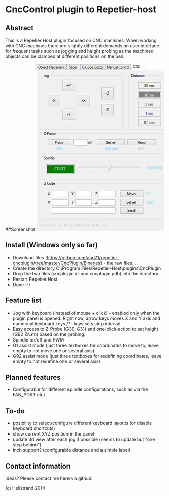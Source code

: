 # CncControl plugin to Repetier-host

## Abstract
This is a Repetier Host plugin focused on CNC machines. 
When working with CNC machines there are slightly different demands on user interface for frequent tasks such as jogging and height probing as the machined objects can be clamped at different positions on the bed. 

##Screenshot
<img src="/CncPlugin/Screenshots/screenshot-2014-03-31.png">

## Install (Windows only so far)
* Download files (https://github.com/ahd71/repetier-cncplugin/tree/master/CncPlugin/Binaries) - the raw files....
* Create the directory C:\Program Files\Repetier-Host\plugins\CncPlugin
* Drop the two files (cncplugin.dll and cncplugin.pdb) into the directory. 
* Restart Repetier Host.
* Done :-)

## Feature list
* Jog with keyboard (instead of mouse + click) - enabled only when the plugin panel is opened. Right now, arrow keys moves X and Y axis and numerical keyboard keys /*- keys sets step interval.
* Easy access to Z-Probe (G30, G31) and one-click-action to set height (G92 Zn.nn) based on the probing.
* Spindle on/off and PWM 
* G1 assist mode (just three textboxes for coordinates to move to, leave empty to not move one or several axis)
* G92 assist mode  (just three textboxes for redefining coordinates, leave empty to not redefine one or several axis)

## Planned features
* Configurable for different spindle configurations, such as via the FAN_PORT etc)

## To-do
* posibility to select/configure different keyboard layouts (or disable keyboard shortcuts)
* show current XYZ position in the panel
* update 3d view after each jog if possible (seems to update but "one step behind")
* inch support? (configurable distance and a simple label)

## Contact information
Ideas? Please contact me here via github! 

(c) Hellstrand 2014
